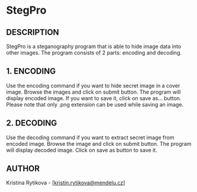 # StegPro

## DESCRIPTION <br>
StegPro is a steganography program that is able to hide image data into other images. The program consists of 2 parts: encoding and decoding.

## 1.	ENCODING <br>
Use the encoding command if you want to hide secret image in a cover image. Browse the images and click on submit button. The program will display encoded image. If you want to save it, click on save as… button. Please note that only .png extension can be used while saving an image.

## 2.	DECODING <br>
Use the decoding command if you want to extract secret image from encoded image. Browse the image and click on submit button. The program will display decoded image. Click on save as button to save it.

## AUTHOR <br>
Kristina Rytikova - [kristin.rytikova@mendelu.cz]
